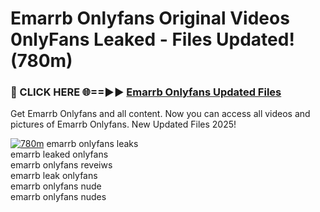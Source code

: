 # Emarrb Onlyfans Original Videos 0nlyFans Leaked - Files Updated! (780m)

<h3>🔴 CLICK HERE 🌐==►► <a href="https://tinyurl.com/2wckxsce" rel="nofollow">Emarrb Onlyfans Updated Files</a></h3>

Get Emarrb Onlyfans and all content. Now you can access all videos and pictures of Emarrb Onlyfans. New Updated Files 2025!

[![780m](https://i.imgur.com/AFduVYN.gif)](https://tinyurl.com/2wckxsce)
emarrb onlyfans leaks<br>
emarrb leaked onlyfans<br>
emarrb onlyfans reveiws<br>
emarrb leak onlyfans<br>
emarrb onlyfans nude<br>
emarrb onlyfans nudes